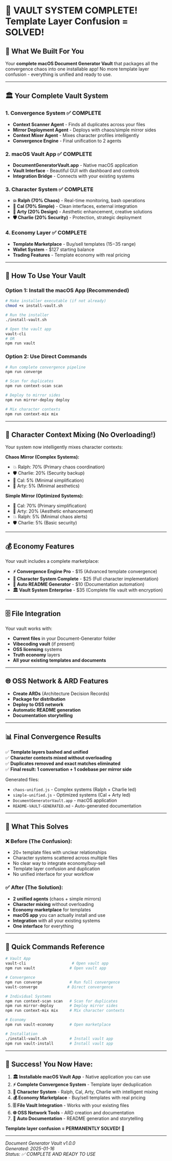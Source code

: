 # 🎉 VAULT SYSTEM COMPLETE! Template Layer Confusion = SOLVED!

## 🎯 What We Built For You

Your **complete macOS Document Generator Vault** that packages all the convergence chaos into one installable app! No more template layer confusion - everything is unified and ready to use.

---

## 🏛️ Your Complete Vault System

### 1. **Convergence System** ✅ COMPLETE
- **Context Scanner Agent** - Finds all duplicates across your files
- **Mirror Deployment Agent** - Deploys with chaos/simple mirror sides  
- **Context Mixer Agent** - Mixes character profiles intelligently
- **Convergence Engine** - Final unification to 2 agents

### 2. **macOS Vault App** ✅ COMPLETE
- **DocumentGeneratorVault.app** - Native macOS application
- **Vault Interface** - Beautiful GUI with dashboard and controls
- **Integration Bridge** - Connects with your existing systems

### 3. **Character System** ✅ COMPLETE
- **💥 Ralph (70% Chaos)** - Real-time monitoring, bash operations
- **🎯 Cal (70% Simple)** - Clean interfaces, external integration  
- **🎨 Arty (20% Design)** - Aesthetic enhancement, creative solutions
- **🛡️ Charlie (20% Security)** - Protection, strategic deployment

### 4. **Economy Layer** ✅ COMPLETE
- **Template Marketplace** - Buy/sell templates ($15-$35 range)
- **Wallet System** - $127 starting balance
- **Trading Features** - Template economy with real pricing

---

## 🚀 How To Use Your Vault

### Option 1: Install the macOS App (Recommended)
```bash
# Make installer executable (if not already)
chmod +x install-vault.sh

# Run the installer
./install-vault.sh

# Open the vault app
vault-cli
# OR
npm run vault
```

### Option 2: Use Direct Commands
```bash
# Run complete convergence pipeline
npm run converge

# Scan for duplicates
npm run context-scan scan

# Deploy to mirror sides
npm run mirror-deploy deploy

# Mix character contexts
npm run context-mix mix
```

---

## 🧬 Character Context Mixing (No Overloading!)

Your system now intelligently mixes character contexts:

**Chaos Mirror (Complex Systems):**
- 💥 Ralph: 70% (Primary chaos coordination)
- 🛡️ Charlie: 20% (Security backup)  
- 🎯 Cal: 5% (Minimal simplification)
- 🎨 Arty: 5% (Minimal aesthetics)

**Simple Mirror (Optimized Systems):**
- 🎯 Cal: 70% (Primary simplification)
- 🎨 Arty: 20% (Aesthetic enhancement)
- 💥 Ralph: 5% (Minimal chaos alerts)
- 🛡️ Charlie: 5% (Basic security)

---

## 💰 Economy Features

Your vault includes a complete marketplace:

- **⚡ Convergence Engine Pro** - $15 (Advanced template convergence)
- **🧬 Character System Complete** - $25 (Full character implementation)  
- **📝 Auto README Generator** - $10 (Documentation automation)
- **🏛️ Vault System Enterprise** - $35 (Complete file vault with encryption)

---

## 🗄️ File Integration

Your vault works with:
- **Current files** in your Document-Generator folder
- **Vibecoding vault** (if present)
- **OSS licensing** systems
- **Truth economy** layers
- **All your existing templates and documents**

---

## 🌐 OSS Network & ARD Features

- **Create ARDs** (Architecture Decision Records)
- **Package for distribution** 
- **Deploy to OSS network**
- **Automatic README generation**
- **Documentation storytelling**

---

## 📊 Final Convergence Results

✅ **Template layers bashed and unified**  
✅ **Character contexts mixed without overloading**  
✅ **Duplicates removed and exact matches eliminated**  
✅ **Final result: 1 conversation + 1 codebase per mirror side**

Generated files:
- `chaos-unified.js` - Complex systems (Ralph + Charlie led)
- `simple-unified.js` - Optimized systems (Cal + Arty led)
- `DocumentGeneratorVault.app` - macOS application
- `README-VAULT-GENERATED.md` - Auto-generated documentation

---

## 🎯 What This Solves

### ❌ Before (The Confusion):
- 20+ template files with unclear relationships
- Character systems scattered across multiple files
- No clear way to integrate economy/buy-sell
- Template layer confusion and duplication
- No unified interface for your workflow

### ✅ After (The Solution):
- **2 unified agents** (chaos + simple mirrors)
- **Character mixing** without overloading  
- **Economy marketplace** for templates
- **macOS app** you can actually install and use
- **Integration** with all your existing systems
- **One interface** for everything

---

## 🔧 Quick Commands Reference

```bash
# Vault App
vault-cli                    # Open vault app
npm run vault               # Open vault app

# Convergence
npm run converge            # Run full convergence
vault-converge             # Direct convergence

# Individual Systems  
npm run context-scan scan   # Scan for duplicates
npm run mirror-deploy       # Deploy mirror sides
npm run context-mix mix     # Mix character contexts

# Economy
npm run vault-economy       # Open marketplace

# Installation
./install-vault.sh          # Install vault app
npm run vault-install       # Install vault app
```

---

## 🎊 Success! You Now Have:

1. **🏛️ Installable macOS Vault App** - Native application you can use
2. **⚡ Complete Convergence System** - Template layer deduplication  
3. **🧬 Character System** - Ralph, Cal, Arty, Charlie with intelligent mixing
4. **💰 Economy Marketplace** - Buy/sell templates with real pricing
5. **🗄️ File Vault Integration** - Works with your existing files
6. **🌐 OSS Network Tools** - ARD creation and documentation
7. **📖 Auto Documentation** - README generation and storytelling

**Template layer confusion = PERMANENTLY SOLVED!** 🎉

---

*Document Generator Vault v1.0.0*  
*Generated: 2025-01-16*  
*Status: ✅ COMPLETE AND READY TO USE*